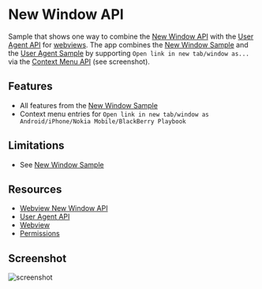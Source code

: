 # New Window API

Sample that shows one way to combine the [New Window
API](https://developer.chrome.com/apps/tags/webview#event-newwindow) with the
[User Agent
API](https://developer.chrome.com/apps/tags/webview#method-setUserAgentOverride)
for
[webviews](http://developer.chrome.com/apps/app_external.html#webview). The
app combines the [New Window
Sample](https://github.com/GoogleChrome/chrome-app-samples/tree/master/webview-samples/new-window)
and the [User Agent
Sample](https://github.com/GoogleChrome/chrome-app-samples/tree/master/webview-samples/user-agent)
by supporting `Open link in new tab/window as...` via the [Context Menu
API](https://developer.chrome.com/extensions/contextMenus) (see screenshot).

## Features

* All features from the [New Window
Sample](https://github.com/GoogleChrome/chrome-app-samples/tree/master/webview-samples/new-window)
* Context menu entries for `Open link in new tab/window
  as Android/iPhone/Nokia Mobile/BlackBerry Playbook`

## Limitations

* See [New Window
Sample](https://github.com/GoogleChrome/chrome-app-samples/tree/master/webview-samples/new-window)

## Resources

* [Webview New Window API](https://developer.chrome.com/apps/tags/webview#event-newwindow)
* [User Agent API](https://developer.chrome.com/apps/tags/webview#method-setUserAgentOverride)
* [Webview](http://developer.chrome.com/apps/app_external.html#webview)
* [Permissions](http://developer.chrome.com/apps/manifest.html#permissions)


## Screenshot
![screenshot](https://raw.github.com/mdittmer/chrome-app-samples/new-window-user-agent/webview-samples/new-window-user-agent/assets/screenshot_1280_800.png)
